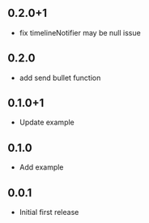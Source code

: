 ## 0.2.0+1

* fix timelineNotifier may be null issue

## 0.2.0

* add send bullet function

## 0.1.0+1

* Update example

## 0.1.0

* Add example

## 0.0.1

* Initial first release
